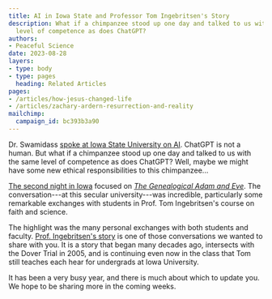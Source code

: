 ```yaml
---
title: AI in Iowa State and Professor Tom Ingebritsen's Story
description: What if a chimpanzee stood up one day and talked to us with the same
  level of competence as does ChatGPT?
authors:
- Peaceful Science
date: 2023-08-28
layers:
- type: body
- type: pages
  heading: Related Articles
pages:
- /articles/how-jesus-changed-life
- /articles/zachary-ardern-resurrection-and-reality
mailchimp:
  campaign_id: bc393b3a90
---
```


Dr. Swamidass [spoke at Iowa State University on AI](https://www.youtube.com/watch?v=UbzUwG3u-4o). ChatGPT is not a human. But what if a chimpanzee stood up one day and talked to us with the same level of competence as does ChatGPT? Well, maybe we might have some new ethical responsibilities to this chimpanzee...

[The second night in Iowa](https://www.youtube.com/watch?v=SzMhNZYBCuM)  focused on [*The Genealogical Adam and Eve*](/books/gae). The conversation---at this secular university---was incredible, particularly some remarkable exchanges with students in Prof. Tom Ingebritsen's course on faith and science. 

The highlight was the many personal exchanges with both students and faculty.  [Prof. Ingebritsen's story](/articles/how-jesus-changed-life) is one of those conversations we wanted to share with you. It is a story that began many decades ago, intersects with the Dover Trial in 2005, and is continuing even now in the class that Tom still teaches each hear for undergrads at Iowa University.  

It has been a very busy year, and there is much about which to update you. We hope to be sharing more in the coming weeks.
